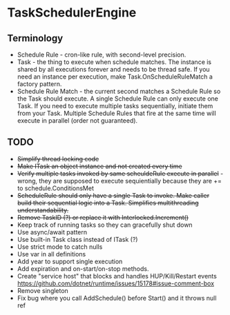 # TaskSchedulerEngine

## Terminology

- Schedule Rule - cron-like rule, with second-level precision.
- Task - the thing to execute when schedule matches. The instance is shared by all executions forever and needs to be thread safe. If you need an instance per execution, make Task.OnScheduleRuleMatch a factory pattern.
- Schedule Rule Match - the current second matches a Schedule Rule so the Task should execute. A single Schedule Rule can only execute one Task. If you need to execute multiple tasks sequentially, initiate them from your Task. Multiple Schedule Rules that fire at the same time will execute in parallel (order not guaranteed).




## TODO

- ~~Simplify thread locking code~~
- ~~Make ITask an object instance and not created every time~~
- ~~Verify multiple tasks invoked by same scheuldeRule execute in parallel~~ - wrong, they are supposed to execute sequientially because they are += to schedule.ConditionsMet
- ~~ScheduleRule should only have a single Task to invoke. Make caller build their sequential logic into a Task. Simplifies multithreading understandability.~~
- ~~Remove TaskID (?) or replace it with Interlocked.Increment()~~ 
- Keep track of running tasks so they can gracefully shut down
- Use async/await pattern
- Use built-in Task class instead of ITask (?)
- Use strict mode to catch nulls 
- Use var in all definitions 
- Add year to support single execution
- Add expiration and on-start/on-stop methods. 
- Create "service host" that blocks and handles HUP/Kill/Restart events https://github.com/dotnet/runtime/issues/15178#issue-comment-box
- Remove singleton
- Fix bug where you call AddSchedule() before Start() and it throws null ref 